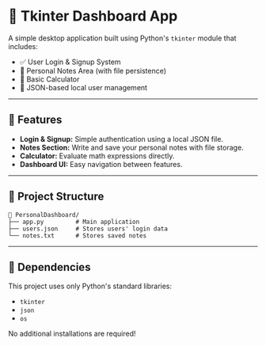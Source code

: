 # 🧮 Tkinter Dashboard App

A simple desktop application built using Python's `tkinter` module that includes:

- ✅ User Login & Signup System
- 📝 Personal Notes Area (with file persistence)
- 🧮 Basic Calculator
- 🔐 JSON-based local user management

---

## 🚀 Features

- **Login & Signup:** Simple authentication using a local JSON file.
- **Notes Section:** Write and save your personal notes with file storage.
- **Calculator:** Evaluate math expressions directly.
- **Dashboard UI:** Easy navigation between features.

---

## 📁 Project Structure

```
📁 PersonalDashboard/
├── app.py         # Main application
├── users.json     # Stores users' login data
└── notes.txt      # Stores saved notes
```

---

## 📌 Dependencies

This project uses only Python's standard libraries:

- `tkinter`
- `json`
- `os`

No additional installations are required!
